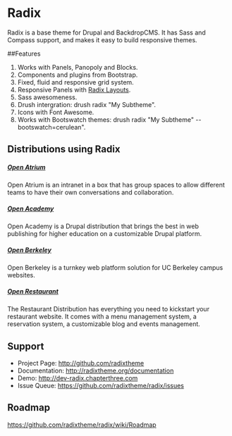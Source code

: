 # Radix
Radix is a base theme for Drupal and BackdropCMS. It has Sass and Compass support, and makes it easy to build responsive themes.

##Features
1. Works with Panels, Panopoly and Blocks.
2. Components and plugins from Bootstrap.
3. Fixed, fluid and responsive grid system.
4. Responsive Panels with [Radix Layouts](http://drupal.org/project/radix_layouts).
5. Sass awesomeness.
6. Drush intergration: drush radix "My Subtheme".
7. Icons with Font Awesome.
8. Works with Bootswatch themes: drush radix "My Subtheme" --bootswatch=cerulean".

## Distributions using Radix
##### [Open Atrium](http://openatrium.com/)
Open Atrium is an intranet in a box that has group spaces to allow different teams to have their own conversations and collaboration.

##### [Open Academy](http://drupal.org/project/openacademy)
Open Academy is a Drupal distribution that brings the best in web publishing for higher education on a customizable Drupal platform.

##### [Open Berkeley](http://open.berkeley.edu)
Open Berkeley is a turnkey web platform solution for UC Berkeley campus websites.

##### [Open Restaurant](http://drupal.org/project/restaurant)
The Restaurant Distribution has everything you need to kickstart your restaurant website. It comes with a menu management system, a reservation system, a customizable blog and events management.

## Support
* Project Page:   http://github.com/radixtheme
* Documentation:  http://radixtheme.org/documentation
* Demo:           http://dev-radix.chapterthree.com
* Issue Queue:    https://github.com/radixtheme/radix/issues

## Roadmap
https://github.com/radixtheme/radix/wiki/Roadmap


